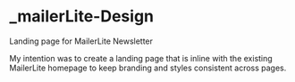 # _mailerLite-Design
Landing page for MailerLite Newsletter

My intention was to create a landing page that is inline with the existing MailerLite homepage to keep branding and styles consistent across pages.
